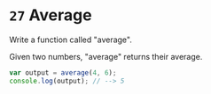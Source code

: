 # `27` Average

Write a function called "average".

Given two numbers, "average" returns their average.


```js
var output = average(4, 6);
console.log(output); // --> 5
```
